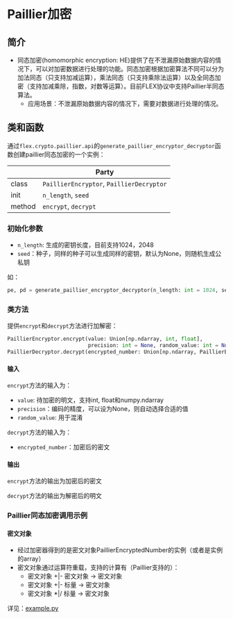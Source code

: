 # Paillier加密
## 简介
* 同态加密(homomorphic encryption: HE)提供了在不泄漏原始数据内容的情况下，可以对加密数据进行处理的功能。同态加密根据加密算法不同可以分为加法同态（只支持加减运算），乘法同态（只支持乘除法运算）以及全同态加密（支持加减乘除，指数，对数等运算）。目前FLEX协议中支持Paillier半同态算法。
	* 应用场景：不泄漏原始数据内容的情况下，需要对数据进行处理的情况。

## 类和函数
通过`flex.crypto.paillier.api`的`generate_paillier_encryptor_decryptor`函数创建paillier同态加密的一个实例：

| | Party |
| ---- | ---- |
| class | `PaillierEncryptor`, `PaillierDecryptor` |
| init | `n_length`, `seed` |
| method | `encrypt`, `decrypt` |

### 初始化参数
* `n_length`: 生成的密钥长度，目前支持1024，2048
* `seed`：种子，同样的种子可以生成同样的密钥，默认为None，则随机生成公私钥

如：

```python
pe, pd = generate_paillier_encryptor_decryptor(n_length: int = 1024, seed: int = None)
```

### 类方法
提供`encrypt`和`decrypt`方法进行加解密：

```python
PaillierEncryptor.encrypt(value: Union[np.ndarray, int, float], 
                          precision: int = None, random_value: int = None) -> Union[np.ndarray, PaillierEncryptedNumber]:
PaillierDecryptor.decrypt(encrypted_number: Union[np.ndarray, PaillierEncryptedNumber]) -> Union[np.ndarray, int, float]:
```

#### 输入
`encrypt`方法的输入为：

* `value`: 待加密的明文，支持int, float和numpy.ndarray
* `precision`：编码的精度，可以设为None，则自动选择合适的值
* `random_value`: 用于混淆

`decrypt`方法的输入为：

* `encrypted_number`：加密后的密文

#### 输出
`encrypt`方法的输出为加密后的密文

`decrypt`方法的输出为解密后的明文
    
### Paillier同态加密调用示例
#### 密文对象
* 经过加密器得到的是密文对象PaillierEncryptedNumber的实例（或者是实例的array）
* 密文对象通过运算符重载，支持的计算有（Paillier支持的）：
    * 密文对象 +|- 密文对象 -> 密文对象
    * 密文对象 +|- 标量    -> 密文对象
    * 密文对象 *|/ 标量    -> 密文对象

详见：[example.py](../../../test/crypto/paillier/example.py)

